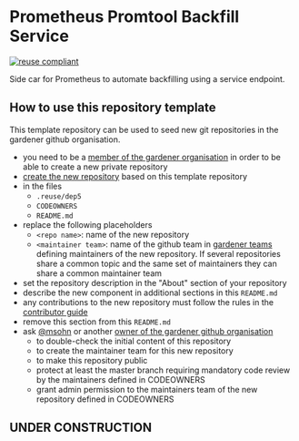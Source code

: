 # Prometheus Promtool Backfill Service

[![reuse compliant](https://reuse.software/badge/reuse-compliant.svg)](https://reuse.software/)

Side car for Prometheus to automate backfilling using a service endpoint.


## How to use this repository template

This template repository can be used to seed new git repositories in the gardener github organisation.

- you need to be a [member of the gardener organisation](https://github.com/orgs/gardener/people)
  in order to be able to create a new private repository
- [create the new repository](https://docs.github.com/en/free-pro-team@latest/github/creating-cloning-and-archiving-repositories/creating-a-repository-from-a-template)
  based on this template repository
- in the files
  - `.reuse/dep5`
  - `CODEOWNERS`
  - `README.md`
- replace the following placeholders
  - `<repo name>`: name of the new repository
  - `<maintainer team>`: name of the github team in [gardener teams](https://github.com/orgs/gardener/teams)
    defining maintainers of the new repository.
    If several repositories share a common topic and the same
    set of maintainers they can share a common maintainer team
- set the repository description in the "About" section of your repository
- describe the new component in additional sections in this `README.md`
- any contributions to the new repository must follow the rules in the 
  [contributor guide](https://github.com/gardener/documentation/blob/master/CONTRIBUTING.md)
- remove this section from this `README.md`
- ask [@msohn](https://github.com/orgs/gardener/people/msohn) or another
  [owner of the gardener github organisation](https://github.com/orgs/gardener/people?query=role%3Aowner)
  - to double-check the initial content of this repository
  - to create the maintainer team for this new repository
  - to make this repository public
  - protect at least the master branch requiring mandatory code review by the maintainers defined in CODEOWNERS
  - grant admin permission to the maintainers team of the new repository defined in CODEOWNERS

## UNDER CONSTRUCTION
